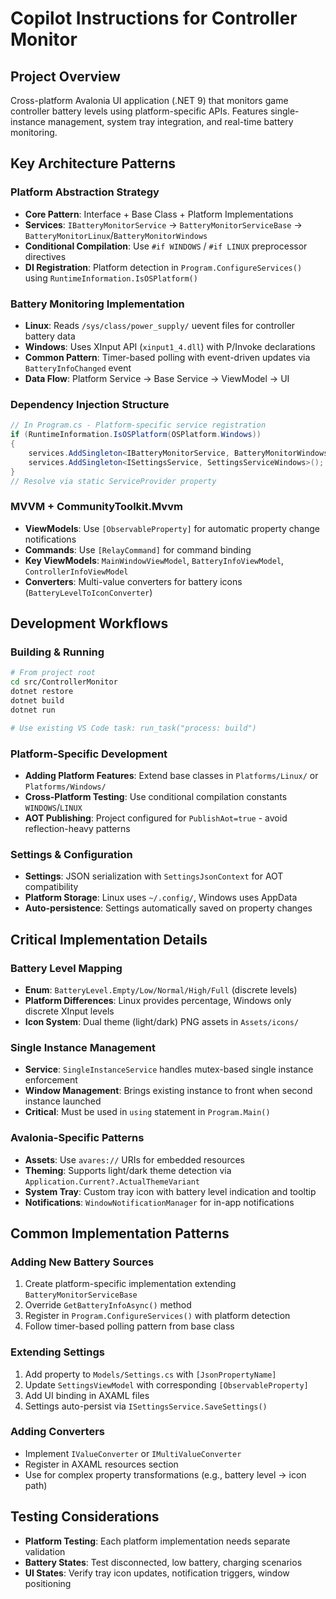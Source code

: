 # Copilot Instructions for Controller Monitor

## Project Overview
Cross-platform Avalonia UI application (.NET 9) that monitors game controller battery levels using platform-specific APIs. Features single-instance management, system tray integration, and real-time battery monitoring.

## Key Architecture Patterns

### Platform Abstraction Strategy
- **Core Pattern**: Interface + Base Class + Platform Implementations
- **Services**: `IBatteryMonitorService` → `BatteryMonitorServiceBase` → `BatteryMonitorLinux`/`BatteryMonitorWindows`
- **Conditional Compilation**: Use `#if WINDOWS` / `#if LINUX` preprocessor directives
- **DI Registration**: Platform detection in `Program.ConfigureServices()` using `RuntimeInformation.IsOSPlatform()`

### Battery Monitoring Implementation
- **Linux**: Reads `/sys/class/power_supply/` uevent files for controller battery data
- **Windows**: Uses XInput API (`xinput1_4.dll`) with P/Invoke declarations
- **Common Pattern**: Timer-based polling with event-driven updates via `BatteryInfoChanged` event
- **Data Flow**: Platform Service → Base Service → ViewModel → UI

### Dependency Injection Structure
```csharp
// In Program.cs - Platform-specific service registration
if (RuntimeInformation.IsOSPlatform(OSPlatform.Windows))
{
    services.AddSingleton<IBatteryMonitorService, BatteryMonitorWindows>();
    services.AddSingleton<ISettingsService, SettingsServiceWindows>();
}
// Resolve via static ServiceProvider property
```

### MVVM + CommunityToolkit.Mvvm
- **ViewModels**: Use `[ObservableProperty]` for automatic property change notifications
- **Commands**: Use `[RelayCommand]` for command binding
- **Key ViewModels**: `MainWindowViewModel`, `BatteryInfoViewModel`, `ControllerInfoViewModel`
- **Converters**: Multi-value converters for battery icons (`BatteryLevelToIconConverter`)

## Development Workflows

### Building & Running
```bash
# From project root
cd src/ControllerMonitor
dotnet restore
dotnet build
dotnet run

# Use existing VS Code task: run_task("process: build")
```

### Platform-Specific Development
- **Adding Platform Features**: Extend base classes in `Platforms/Linux/` or `Platforms/Windows/`
- **Cross-Platform Testing**: Use conditional compilation constants `WINDOWS`/`LINUX`
- **AOT Publishing**: Project configured for `PublishAot=true` - avoid reflection-heavy patterns

### Settings & Configuration
- **Settings**: JSON serialization with `SettingsJsonContext` for AOT compatibility
- **Platform Storage**: Linux uses `~/.config/`, Windows uses AppData
- **Auto-persistence**: Settings automatically saved on property changes

## Critical Implementation Details

### Battery Level Mapping
- **Enum**: `BatteryLevel.Empty/Low/Normal/High/Full` (discrete levels)
- **Platform Differences**: Linux provides percentage, Windows only discrete XInput levels
- **Icon System**: Dual theme (light/dark) PNG assets in `Assets/icons/`

### Single Instance Management
- **Service**: `SingleInstanceService` handles mutex-based single instance enforcement
- **Window Management**: Brings existing instance to front when second instance launched
- **Critical**: Must be used in `using` statement in `Program.Main()`

### Avalonia-Specific Patterns
- **Assets**: Use `avares://` URIs for embedded resources
- **Theming**: Supports light/dark theme detection via `Application.Current?.ActualThemeVariant`
- **System Tray**: Custom tray icon with battery level indication and tooltip
- **Notifications**: `WindowNotificationManager` for in-app notifications

## Common Implementation Patterns

### Adding New Battery Sources
1. Create platform-specific implementation extending `BatteryMonitorServiceBase`
2. Override `GetBatteryInfoAsync()` method
3. Register in `Program.ConfigureServices()` with platform detection
4. Follow timer-based polling pattern from base class

### Extending Settings
1. Add property to `Models/Settings.cs` with `[JsonPropertyName]`
2. Update `SettingsViewModel` with corresponding `[ObservableProperty]`
3. Add UI binding in AXAML files
4. Settings auto-persist via `ISettingsService.SaveSettings()`

### Adding Converters
- Implement `IValueConverter` or `IMultiValueConverter`
- Register in AXAML resources section
- Use for complex property transformations (e.g., battery level → icon path)

## Testing Considerations
- **Platform Testing**: Each platform implementation needs separate validation
- **Battery States**: Test disconnected, low battery, charging scenarios
- **UI States**: Verify tray icon updates, notification triggers, window positioning